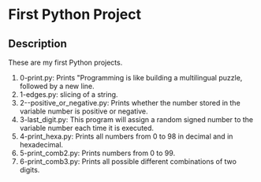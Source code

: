 # First Python Project
## Description
These are my first Python projects.
1. 0-print.py: Prints "Programming is like building a multilingual puzzle, followed by a new line.
2. 1-edges.py: slicing of a string.
3. 2--positive_or_negative.py: Prints whether the number stored in the variable number is positive or negative.
4. 3-last_digit.py: This program will assign a random signed number to the variable number each time it is executed.
5. 4-print_hexa.py: Prints all numbers from 0 to 98 in decimal and in hexadecimal.
6. 5-print_comb2.py: Prints numbers from 0 to 99.
7. 6-print_comb3.py: Prints all possible different combinations of two digits.